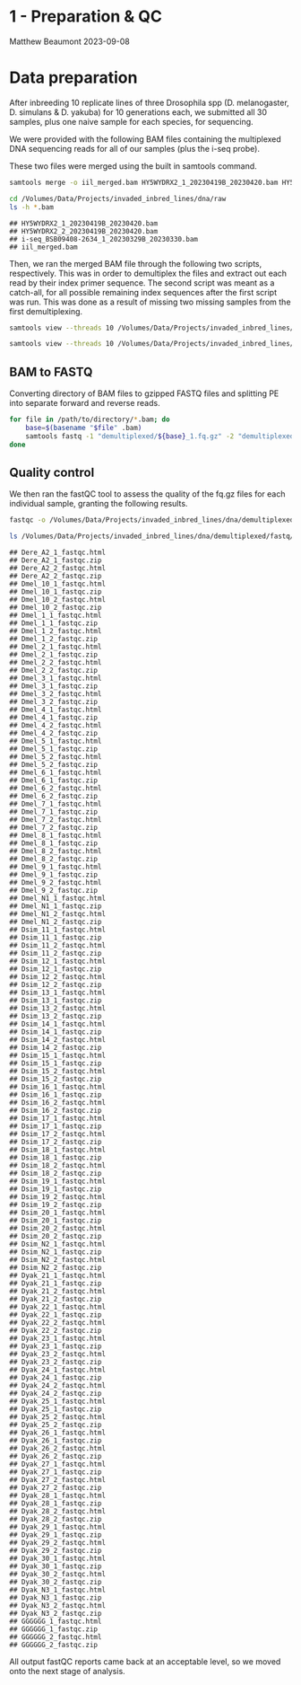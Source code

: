 1 - Preparation & QC
================
Matthew Beaumont
2023-09-08

# Data preparation

After inbreeding 10 replicate lines of three Drosophila spp (D.
melanogaster, D. simulans & D. yakuba) for 10 generations each, we
submitted all 30 samples, plus one naive sample for each species, for
sequencing.

We were provided with the following BAM files containing the multiplexed
DNA sequencing reads for all of our samples (plus the i-seq probe).

These two files were merged using the built in samtools command.

``` bash
samtools merge -o iil_merged.bam HY5WYDRX2_1_20230419B_20230420.bam HY5WYDRX2_2_20230419B_20230420.bam
```

``` bash
cd /Volumes/Data/Projects/invaded_inbred_lines/dna/raw
ls -h *.bam
```

    ## HY5WYDRX2_1_20230419B_20230420.bam
    ## HY5WYDRX2_2_20230419B_20230420.bam
    ## i-seq_BSB09408-2634_1_20230329B_20230330.bam
    ## iil_merged.bam

Then, we ran the merged BAM file through the following two scripts,
respectively. This was in order to demultiplex the files and extract out
each read by their index primer sequence. The second script was meant as
a catch-all, for all possible remaining index sequences after the first
script was run. This was done as a result of missing two missing samples
from the first demultiplexing.

``` bash
samtools view --threads 10 /Volumes/Data/Projects/invaded_inbred_lines/dna/raw/iil_merged.bam | paste -d "|" - - | tee >(grep BC:Z:ATCACG |tr "|" "\n" | samtools view --threads 2 -b > /Volumes/Data/Projects/invaded_inbred_lines/dna/raw/demultiplexed/Dmel_1.bam) >(grep BC:Z:CGATGT |tr "|" "\n" | samtools view --threads 2 -b > /Volumes/Data/Projects/invaded_inbred_lines/dna/raw/demultiplexed/Dmel_2.bam) >(grep BC:Z:TTAGGC |tr "|" "\n" | samtools view --threads 2 -b > /Volumes/Data/Projects/invaded_inbred_lines/dna/raw/demultiplexed/Dmel_3.bam) >(grep BC:Z:TGACCA |tr "|" "\n" | samtools view --threads 2 -b > /Volumes/Data/Projects/invaded_inbred_lines/dna/raw/demultiplexed/Dmel_4.bam) >(grep BC:Z:ACAGTG |tr "|" "\n" | samtools view --threads 2 -b > /Volumes/Data/Projects/invaded_inbred_lines/dna/raw/demultiplexed/Dmel_5.bam) >(grep BC:Z:GCCAAT |tr "|" "\n" | samtools view --threads 2 -b > /Volumes/Data/Projects/invaded_inbred_lines/dna/raw/demultiplexed/Dmel_6.bam) >(grep BC:Z:CAGATC |tr "|" "\n" | samtools view --threads 2 -b > /Volumes/Data/Projects/invaded_inbred_lines/dna/raw/demultiplexed/Dmel_7.bam) >(grep BC:Z:ACTTGA |tr "|" "\n" | samtools view --threads 2 -b > /Volumes/Data/Projects/invaded_inbred_lines/dna/raw/demultiplexed/Dmel_8.bam) >(grep BC:Z:GATCAG |tr "|" "\n" | samtools view --threads 2 -b > /Volumes/Data/Projects/invaded_inbred_lines/dna/raw/demultiplexed/Dmel_9.bam) >(grep BC:Z:TAGCTT |tr "|" "\n" | samtools view --threads 2 -b > /Volumes/Data/Projects/invaded_inbred_lines/dna/raw/demultiplexed/Dmel_10.bam) >(grep BC:Z:GGCTAC |tr "|" "\n" | samtools view --threads 2 -b > /Volumes/Data/Projects/invaded_inbred_lines/dna/raw/demultiplexed/Dsim_11.bam) >(grep BC:Z:CTTGTA |tr "|" "\n" | samtools view --threads 2 -b > /Volumes/Data/Projects/invaded_inbred_lines/dna/raw/demultiplexed/Dsim_12.bam) >(grep BC:Z:AGTCAA |tr "|" "\n" | samtools view --threads 2 -b > /Volumes/Data/Projects/invaded_inbred_lines/dna/raw/demultiplexed/Dsim_13.bam) >(grep BC:Z:AGTTCC |tr "|" "\n" | samtools view --threads 2 -b > /Volumes/Data/Projects/invaded_inbred_lines/dna/raw/demultiplexed/Dsim_14.bam) >(grep BC:Z:ATGTCA |tr "|" "\n" | samtools view --threads 2 -b > /Volumes/Data/Projects/invaded_inbred_lines/dna/raw/demultiplexed/Dsim_15.bam) >(grep BC:Z:CCGTCC |tr "|" "\n" | samtools view --threads 2 -b > /Volumes/Data/Projects/invaded_inbred_lines/dna/raw/demultiplexed/Dsim_16.bam) >(grep BC:Z:GTAGAG |tr "|" "\n" | samtools view --threads 2 -b > /Volumes/Data/Projects/invaded_inbred_lines/dna/raw/demultiplexed/Dsim_17.bam) >(grep BC:Z:GTCCGC |tr "|" "\n" | samtools view --threads 2 -b > /Volumes/Data/Projects/invaded_inbred_lines/dna/raw/demultiplexed/Dsim_18.bam) >(grep BC:Z:GTGAAA |tr "|" "\n" | samtools view --threads 2 -b > /Volumes/Data/Projects/invaded_inbred_lines/dna/raw/demultiplexed/Dsim_19.bam) >(grep BC:Z:GTGGCC |tr "|" "\n" | samtools view --threads 2 -b > /Volumes/Data/Projects/invaded_inbred_lines/dna/raw/demultiplexed/Dsim_20.bam) >(grep BC:Z:GTTTCG |tr "|" "\n" | samtools view --threads 2 -b > /Volumes/Data/Projects/invaded_inbred_lines/dna/raw/demultiplexed/Dyak_21.bam) >(grep BC:Z:CGTACG |tr "|" "\n" | samtools view --threads 2 -b > /Volumes/Data/Projects/invaded_inbred_lines/dna/raw/demultiplexed/Dyak_22.bam) >(grep BC:Z:GAGTGG |tr "|" "\n" | samtools view --threads 2 -b > /Volumes/Data/Projects/invaded_inbred_lines/dna/raw/demultiplexed/Dyak_23.bam) >(grep BC:Z:GGTAGC |tr "|" "\n" | samtools view --threads 2 -b > /Volumes/Data/Projects/invaded_inbred_lines/dna/raw/demultiplexed/Dyak_24.bam) >(grep BC:Z:ACTGAT |tr "|" "\n" | samtools view --threads 2 -b > /Volumes/Data/Projects/invaded_inbred_lines/dna/raw/demultiplexed/Dyak_25.bam) >(grep BC:Z:ATGAGC |tr "|" "\n" | samtools view --threads 2 -b > /Volumes/Data/Projects/invaded_inbred_lines/dna/raw/demultiplexed/Dyak_26.bam) >(grep BC:Z:ATTCCT |tr "|" "\n" | samtools view --threads 2 -b > /Volumes/Data/Projects/invaded_inbred_lines/dna/raw/demultiplexed/Dyak_27.bam) >(grep BC:Z:CAAAAG |tr "|" "\n" | samtools view --threads 2 -b > /Volumes/Data/Projects/invaded_inbred_lines/dna/raw/demultiplexed/Dyak_28.bam) >(grep BC:Z:CAACTA |tr "|" "\n" | samtools view --threads 2 -b > /Volumes/Data/Projects/invaded_inbred_lines/dna/raw/demultiplexed/Dyak_29.bam) >(grep BC:Z:CACCGG |tr "|" "\n" | samtools view --threads 2 -b > /Volumes/Data/Projects/invaded_inbred_lines/dna/raw/demultiplexed/Dyak_30.bam) >(grep BC:Z:CACGAT |tr "|" "\n" | samtools view --threads 2 -b > /Volumes/Data/Projects/invaded_inbred_lines/dna/raw/demultiplexed/Dmel_N1.bam) >(grep BC:Z:CACTCA |tr "|" "\n" | samtools view --threads 2 -b > /Volumes/Data/Projects/invaded_inbred_lines/dna/raw/demultiplexed/Dsim_N2.bam) >(grep BC:Z:CAGGCG |tr "|" "\n" | samtools view --threads 2 -b > /Volumes/Data/Projects/invaded_inbred_lines/dna/raw/demultiplexed/Dyak_N3.bam) >(grep BC:Z:CATTTT |tr "|" "\n" | samtools view --threads 2 -b > /Volumes/Data/Projects/invaded_inbred_lines/dna/raw/demultiplexed/Dere_A2.bam) >(grep BC:Z:GGGGGG |tr "|" "\n" | samtools view --threads 2 -b > /Volumes/Data/Projects/invaded_inbred_lines/dna/raw/demultiplexed/GGGGGG.bam) | grep BC:Z:NNNNNN |tr "|" "\n" | samtools view --threads 2 -b > /Volumes/Data/Projects/invaded_inbred_lines/dna/raw/demultiplexed/NNNNNN.bam

samtools view --threads 10 /Volumes/Data/Projects/invaded_inbred_lines/dna/raw/HY5WYDRX2_1_20230419B_20230420.bam | paste -d "|" - - | tee   >(grep BC:Z:CATGGC |tr "|" "\n" | samtools view --threads 2 -b > /Volumes/Data/Projects/invaded_inbred_lines/dna/raw/output/primer34.bam) >(grep BC:Z:CCAACA |tr "|" "\n" | samtools view --threads 2 -b > /Volumes/Data/Projects/invaded_inbred_lines/dna/raw/output/primer36.bam) >(grep BC:Z:TAATCG |tr "|" "\n" | samtools view --threads 2 -b > /Volumes/Data/Projects/invaded_inbred_lines/dna/raw/output/primer42.bam) >(grep BC:Z:CGGAAT |tr "|" "\n" | samtools view --threads 2 -b > /Volumes/Data/Projects/invaded_inbred_lines/dna/raw/output/primer37.bam) >(grep BC:Z:CTAGCT |tr "|" "\n" | samtools view --threads 2 -b > /Volumes/Data/Projects/invaded_inbred_lines/dna/raw/output/primer38.bam) >(grep BC:Z:CTATAC |tr "|" "\n" | samtools view --threads 2 -b > /Volumes/Data/Projects/invaded_inbred_lines/dna/raw/output/primer39.bam) >(grep BC:Z:GTGATC |tr "|" "\n" | samtools view --threads 2 -b > /Volumes/Data/Projects/invaded_inbred_lines/dna/raw/output/primer40.bam) >(grep BC:Z:GACGAC |tr "|" "\n" | samtools view --threads 2 -b > /Volumes/Data/Projects/invaded_inbred_lines/dna/raw/output/primer41.bam) >(grep BC:Z:TACAGC |tr "|" "\n" | samtools view --threads 2 -b > /Volumes/Data/Projects/invaded_inbred_lines/dna/raw/output/primer43.bam) >(grep BC:Z:TATAAT |tr "|" "\n" | samtools view --threads 2 -b > /Volumes/Data/Projects/invaded_inbred_lines/dna/raw/output/primer44.bam) >(grep BC:Z:TCATTC |tr "|" "\n" | samtools view --threads 2 -b > /Volumes/Data/Projects/invaded_inbred_lines/dna/raw/output/primer45.bam) >(grep BC:Z:TCCCGA |tr "|" "\n" | samtools view --threads 2 -b > /Volumes/Data/Projects/invaded_inbred_lines/dna/raw/output/primer46.bam) >(grep BC:Z:TCGAAG |tr "|" "\n" | samtools view --threads 2 -b > /Volumes/Data/Projects/invaded_inbred_lines/dna/raw/output/primer47.bam) >(grep BC:Z:TCGGCA |tr "|" "\n" | samtools view --threads 2 -b > /Volumes/Data/Projects/invaded_inbred_lines/dna/raw/output/primer48.bam)
```

## BAM to FASTQ

Converting directory of BAM files to gzipped FASTQ files and splitting
PE into separate forward and reverse reads.

``` bash
for file in /path/to/directory/*.bam; do
    base=$(basename "$file" .bam)
    samtools fastq -1 "demultiplexed/${base}_1.fq.gz" -2 "demultiplexed/${base}_2.fq.gz" -0 /dev/null -s /dev/null -n "$file"
done
```

## Quality control

We then ran the fastQC tool to assess the quality of the fq.gz files for
each individual sample, granting the following results.

``` bash
fastqc -o /Volumes/Data/Projects/invaded_inbred_lines/dna/demultiplexed/fastq/fastQC -t 68 *.fq.gz
```

``` bash
ls /Volumes/Data/Projects/invaded_inbred_lines/dna/demultiplexed/fastq/fastQC
```

    ## Dere_A2_1_fastqc.html
    ## Dere_A2_1_fastqc.zip
    ## Dere_A2_2_fastqc.html
    ## Dere_A2_2_fastqc.zip
    ## Dmel_10_1_fastqc.html
    ## Dmel_10_1_fastqc.zip
    ## Dmel_10_2_fastqc.html
    ## Dmel_10_2_fastqc.zip
    ## Dmel_1_1_fastqc.html
    ## Dmel_1_1_fastqc.zip
    ## Dmel_1_2_fastqc.html
    ## Dmel_1_2_fastqc.zip
    ## Dmel_2_1_fastqc.html
    ## Dmel_2_1_fastqc.zip
    ## Dmel_2_2_fastqc.html
    ## Dmel_2_2_fastqc.zip
    ## Dmel_3_1_fastqc.html
    ## Dmel_3_1_fastqc.zip
    ## Dmel_3_2_fastqc.html
    ## Dmel_3_2_fastqc.zip
    ## Dmel_4_1_fastqc.html
    ## Dmel_4_1_fastqc.zip
    ## Dmel_4_2_fastqc.html
    ## Dmel_4_2_fastqc.zip
    ## Dmel_5_1_fastqc.html
    ## Dmel_5_1_fastqc.zip
    ## Dmel_5_2_fastqc.html
    ## Dmel_5_2_fastqc.zip
    ## Dmel_6_1_fastqc.html
    ## Dmel_6_1_fastqc.zip
    ## Dmel_6_2_fastqc.html
    ## Dmel_6_2_fastqc.zip
    ## Dmel_7_1_fastqc.html
    ## Dmel_7_1_fastqc.zip
    ## Dmel_7_2_fastqc.html
    ## Dmel_7_2_fastqc.zip
    ## Dmel_8_1_fastqc.html
    ## Dmel_8_1_fastqc.zip
    ## Dmel_8_2_fastqc.html
    ## Dmel_8_2_fastqc.zip
    ## Dmel_9_1_fastqc.html
    ## Dmel_9_1_fastqc.zip
    ## Dmel_9_2_fastqc.html
    ## Dmel_9_2_fastqc.zip
    ## Dmel_N1_1_fastqc.html
    ## Dmel_N1_1_fastqc.zip
    ## Dmel_N1_2_fastqc.html
    ## Dmel_N1_2_fastqc.zip
    ## Dsim_11_1_fastqc.html
    ## Dsim_11_1_fastqc.zip
    ## Dsim_11_2_fastqc.html
    ## Dsim_11_2_fastqc.zip
    ## Dsim_12_1_fastqc.html
    ## Dsim_12_1_fastqc.zip
    ## Dsim_12_2_fastqc.html
    ## Dsim_12_2_fastqc.zip
    ## Dsim_13_1_fastqc.html
    ## Dsim_13_1_fastqc.zip
    ## Dsim_13_2_fastqc.html
    ## Dsim_13_2_fastqc.zip
    ## Dsim_14_1_fastqc.html
    ## Dsim_14_1_fastqc.zip
    ## Dsim_14_2_fastqc.html
    ## Dsim_14_2_fastqc.zip
    ## Dsim_15_1_fastqc.html
    ## Dsim_15_1_fastqc.zip
    ## Dsim_15_2_fastqc.html
    ## Dsim_15_2_fastqc.zip
    ## Dsim_16_1_fastqc.html
    ## Dsim_16_1_fastqc.zip
    ## Dsim_16_2_fastqc.html
    ## Dsim_16_2_fastqc.zip
    ## Dsim_17_1_fastqc.html
    ## Dsim_17_1_fastqc.zip
    ## Dsim_17_2_fastqc.html
    ## Dsim_17_2_fastqc.zip
    ## Dsim_18_1_fastqc.html
    ## Dsim_18_1_fastqc.zip
    ## Dsim_18_2_fastqc.html
    ## Dsim_18_2_fastqc.zip
    ## Dsim_19_1_fastqc.html
    ## Dsim_19_1_fastqc.zip
    ## Dsim_19_2_fastqc.html
    ## Dsim_19_2_fastqc.zip
    ## Dsim_20_1_fastqc.html
    ## Dsim_20_1_fastqc.zip
    ## Dsim_20_2_fastqc.html
    ## Dsim_20_2_fastqc.zip
    ## Dsim_N2_1_fastqc.html
    ## Dsim_N2_1_fastqc.zip
    ## Dsim_N2_2_fastqc.html
    ## Dsim_N2_2_fastqc.zip
    ## Dyak_21_1_fastqc.html
    ## Dyak_21_1_fastqc.zip
    ## Dyak_21_2_fastqc.html
    ## Dyak_21_2_fastqc.zip
    ## Dyak_22_1_fastqc.html
    ## Dyak_22_1_fastqc.zip
    ## Dyak_22_2_fastqc.html
    ## Dyak_22_2_fastqc.zip
    ## Dyak_23_1_fastqc.html
    ## Dyak_23_1_fastqc.zip
    ## Dyak_23_2_fastqc.html
    ## Dyak_23_2_fastqc.zip
    ## Dyak_24_1_fastqc.html
    ## Dyak_24_1_fastqc.zip
    ## Dyak_24_2_fastqc.html
    ## Dyak_24_2_fastqc.zip
    ## Dyak_25_1_fastqc.html
    ## Dyak_25_1_fastqc.zip
    ## Dyak_25_2_fastqc.html
    ## Dyak_25_2_fastqc.zip
    ## Dyak_26_1_fastqc.html
    ## Dyak_26_1_fastqc.zip
    ## Dyak_26_2_fastqc.html
    ## Dyak_26_2_fastqc.zip
    ## Dyak_27_1_fastqc.html
    ## Dyak_27_1_fastqc.zip
    ## Dyak_27_2_fastqc.html
    ## Dyak_27_2_fastqc.zip
    ## Dyak_28_1_fastqc.html
    ## Dyak_28_1_fastqc.zip
    ## Dyak_28_2_fastqc.html
    ## Dyak_28_2_fastqc.zip
    ## Dyak_29_1_fastqc.html
    ## Dyak_29_1_fastqc.zip
    ## Dyak_29_2_fastqc.html
    ## Dyak_29_2_fastqc.zip
    ## Dyak_30_1_fastqc.html
    ## Dyak_30_1_fastqc.zip
    ## Dyak_30_2_fastqc.html
    ## Dyak_30_2_fastqc.zip
    ## Dyak_N3_1_fastqc.html
    ## Dyak_N3_1_fastqc.zip
    ## Dyak_N3_2_fastqc.html
    ## Dyak_N3_2_fastqc.zip
    ## GGGGGG_1_fastqc.html
    ## GGGGGG_1_fastqc.zip
    ## GGGGGG_2_fastqc.html
    ## GGGGGG_2_fastqc.zip

All output fastQC reports came back at an acceptable level, so we moved
onto the next stage of analysis.
